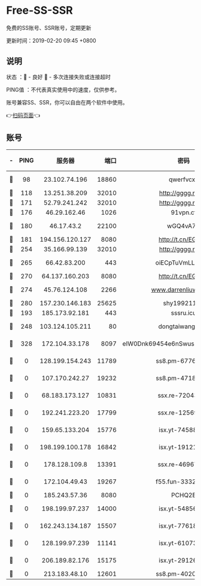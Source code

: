 # Free-SS-SSR

免费的SS账号、SSR账号，定期更新

更新时间：2019-02-20 09:45 +0800

## 说明

状态     ：🙂 - 良好 🙁 - 多次连接失败或连接超时

PING值   ：不代表真实使用中的速度，仅供参考。

账号兼容SS、SSR，你可以自由在两个软件中使用。

👉[扫码页面](https://liesauer.github.io/free-ss-ssr.github.io/)👈

## 账号

|-|PING|服务器|端口|密码|加密方式|区域|
|:----:|:----:|:-----:|-----:|:----:|:----:|:----:|
|🙂|98|23.102.74.196|18860|qwerfvcxz|aes-256-gcm|JP|
|🙂|118|13.251.38.209|32010|http://gggg.rocks|chacha20|SG|
|🙂|171|52.79.241.242|32010|http://gggg.rocks|chacha20|KR|
|🙂|176|46.29.162.46|1026|91vpn.cf|rc4-md5|RU|
|🙂|180|46.17.43.2|22100|wGQ4vA7D|aes-256-gcm|RU|
|🙂|181|194.156.120.127|8080|http://t.cn/EGJIyrl|rc4-md5|RU|
|🙂|254|35.166.99.139|32010|http://gggg.rocks|chacha20|US|
|🙂|265|66.42.83.200|443|oiECpTuVmLLxk4Ts|aes-256-cfb|US|
|🙂|270|64.137.160.203|8080|http://t.cn/EGJIyrl|rc4-md5|CA|
|🙂|274|45.76.124.108|2266|www.darrenliuwei.com|aes-256-cfb|AU|
|🙂|280|157.230.146.183|25625|shy19921124|rc4-md5|US|
|🙂|193|185.173.92.181|443|sssru.icu|rc4-md5|RU|
|🙂|248|103.124.105.211|80|dongtaiwang.com|aes-256-cfb|US|
|🙂|328|172.104.33.178|8097|eIW0Dnk69454e6nSwuspv9DmS201tQ0D|aes-256-cfb|SG|
|🙁|0|128.199.154.243|11789|ss8.pm-67760833|aes-256-cfb|SG|
|🙁|0|107.170.242.27|19232|ss8.pm-47184551|aes-256-cfb|US|
|🙁|0|68.183.173.127|10831|ssx.re-72043236|aes-256-cfb|US|
|🙁|0|192.241.223.20|17799|ssx.re-12569451|aes-256-cfb|US|
|🙁|0|159.65.133.204|15776|isx.yt-74588926|aes-256-cfb|SG|
|🙁|0|198.199.100.178|16842|isx.yt-19121084|aes-256-cfb|US|
|🙁|0|178.128.109.8|13391|ssx.re-46967706|aes-256-cfb|SG|
|🙁|0|172.104.49.43|19267|f55.fun-33324216|aes-256-cfb|SG|
|🙁|0|185.243.57.36|8080|PCHQ2E|rc4-md5|US|
|🙁|0|198.199.97.237|14000|isx.yt-54856932|aes-256-cfb|US|
|🙁|0|162.243.134.187|15507|isx.yt-77618718|aes-256-cfb|US|
|🙁|0|128.199.97.239|11141|isx.yt-61073883|aes-256-cfb|SG|
|🙁|0|206.189.82.176|15175|isx.yt-29126697|aes-256-cfb|SG|
|🙁|0|213.183.48.10|12601|ss8.pm-40202630|rc4-md5|RU|
